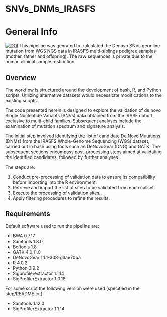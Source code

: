 # SNVs_DNMs_IRASFS
# General Info
[![DOI](https://zenodo.org/badge/749389873.svg)](https://doi.org/10.5281/zenodo.13864621)
This pipeline was genrated to calculated the Denovo SNVs germline mutation from WGS NGS data in IRASFS multi-siblings pedigree samples (mother, father and offspring). 
The raw sequences is private due to the human clinical sample restiriction.

## Overview

The workflow is structured around the development of bash, R, and Python scripts. Utilizing alternative datasets would necessitate modifications to the existing scripts.

The code presented herein is designed to explore the validation of de novo Single Nucleotide Variants (SNVs) data obtained from the IRASF cohort, exclusive to multi-child families. Subsequent analyses include the examination of mutation spectrum and signature analysis.

The initial step involved identifying the list of candidate De Novo Mutations (DNMs) from the IRASFS Whole-Genome Sequencing (WGS) dataset, carried out in bash using tools such as DeNovoGear (DNG) and GATK. The subsequent sections encompass post-processing steps aimed at validating the identified candidates, followed by further analyses.


The steps are:
1. Conduct pre-processing of validation data to ensure its compatibility before importing into the R environment.
2. Retrieve and import the list of sites to be validated from each callset.
3. Execute the processing of validation sites..
4. Apply filtering procedures to refine the results.
   

## Requirements 

Default software used to run the pipeline are:
- BWA 0.7.17
- Samtools 1.8.0
- Bcftools 1.8
- GATK 4.0.11.0
- DeNovoGear 1.1.1-308-g3ae70ba
- R 4.0.2 
- Python 3.9.2  
- Sigprofilerextractor  1.1.14  
- SigProfilerExtractor  1.0.18 


For some script the following version were used (specified in the step/README.txt):
- Samtools 1.12.0
- SigProfilerExtractor 1.1.14
  
